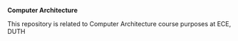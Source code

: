 <b>Computer Architecture</b>

This repository is related to Computer Architecture course purposes at ECE, DUTH